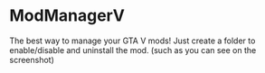 # ModManagerV
The best way to manage your GTA V mods!
Just create a folder to enable/disable and uninstall the mod. (such as you can see on the screenshot)
